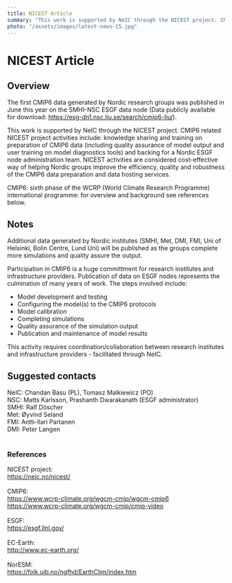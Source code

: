 ```yaml
---
title: NICEST Article
summary: "This work is supported by NeIC through the NICEST project. CMIP6 related NICEST project activities include knowledge sharing and training on preparation of CMIP6 data (including quality assurance of model output and user training on model diagnostics tools) and backing for a Nordic ESGF node administration team."
photo: "/assets/images/latest-news-15.jpg"
---
```


NICEST Article
===============================

## Overview
The first CMIP6 data generated by Nordic research groups was published in June this year on the SMHI-NSC ESGF data node (Data publicly available for download: https://esg-dn1.nsc.liu.se/search/cmip6-liu/). <br>

This work is supported by NeIC through the NICEST project. CMIP6 related NICEST project activities include: knowledge sharing and training on preparation of CMIP6 data (including quality assurance of model output and user training on model diagnostics tools) and backing for a Nordic ESGF node administration team. NICEST activities are considered cost-effective way of helping Nordic groups improve the efficiency​​, quality and ​​robustness​​ of ​​the CMIP6 data preparation and data hosting services. <br>

CMIP6: sixth phase of the WCRP (World Climate Research Programme) international programme: for overview and background see references below.
<br>

## Notes
Additional data generated by Nordic institutes (SMHI, Met, DMI, FMI, Uni of Helsinki, Bolin Centre, Lund Uni) will be published as the groups complete more simulations and quality assure the output.

Participation in CMIP6 is a huge committment for research institutes and infrastructure providers. Publication of data on ESGF nodes represents the culmination of many years of work. The steps involved include:
* Model development and testing
* Configuring the model(s) to the CMIP6 protocols
* Model calibration
* Completing simulations
* Quality assurance of the simulation output
* Publication and maintenance of model results

This activity requires coordination/collaboration between research institutes and infrastructure providers - facilitated through NeIC. 
<br>

## Suggested contacts
NeIC: Chandan Basu (PL), Tomasz Malkiewicz (PO) <br>
NSC: Matts Karlsson, Prashanth Dwarakanath (ESGF administrator) <br>
SMHI: Ralf Döscher <br>
Met: Øyvind Seland <br>
FMI: Antti-Ilari Partanen <br>
DMI: Peter Langen <br>
<br>

### References
NICEST project: <br>
https://neic.no/nicest/<br>
<br>
CMIP6:<br>
https://www.wcrp-climate.org/wgcm-cmip/wgcm-cmip6<br>
https://www.wcrp-climate.org/wgcm-cmip/cmip-video<br>
<br>
ESGF:<br>
https://esgf.llnl.gov/<br>
<br>
EC-Earth:<br>
http://www.ec-earth.org/<br>
<br>
NorESM:<br>
https://folk.uib.no/ngfhd/EarthClim/index.htm
